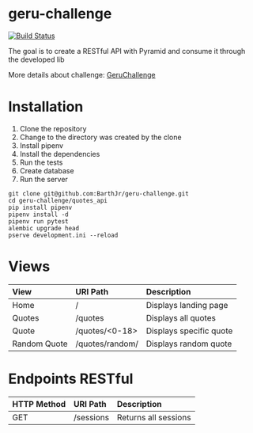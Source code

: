 # geru-challenge
[![Build Status](https://travis-ci.com/BarthJr/geru-challenge.svg?token=BWopAHdmwdFzLqXw7iyM&branch=master)](https://travis-ci.com/BarthJr/geru-challenge)

The goal is to create a RESTful API with Pyramid and consume it through the developed lib

More details about challenge: [GeruChallenge](https://gist.github.com/debonzi-geru/1042d85e2dcf5facfb1c0ff88e281f8d)


# Installation

1. Clone the repository
2. Change to the directory was created by the clone
3. Install pipenv
4. Install the dependencies
5. Run the tests
6. Create database
7. Run the server

``` console
git clone git@github.com:BarthJr/geru-challenge.git
cd geru-challenge/quotes_api
pip install pipenv
pipenv install -d
pipenv run pytest
alembic upgrade head
pserve development.ini --reload
```

# Views
**View**|**URI Path**|**Description**
:--|:--|:--
Home|/|Displays landing page
Quotes|/quotes|Displays all quotes
Quote|/quotes/<0-18>|Displays specific quote
Random Quote|/quotes/random/|Displays random quote

# Endpoints RESTful
**HTTP Method**|**URI Path**|**Description**
:--|:--|:--
GET|/sessions|Returns all sessions
